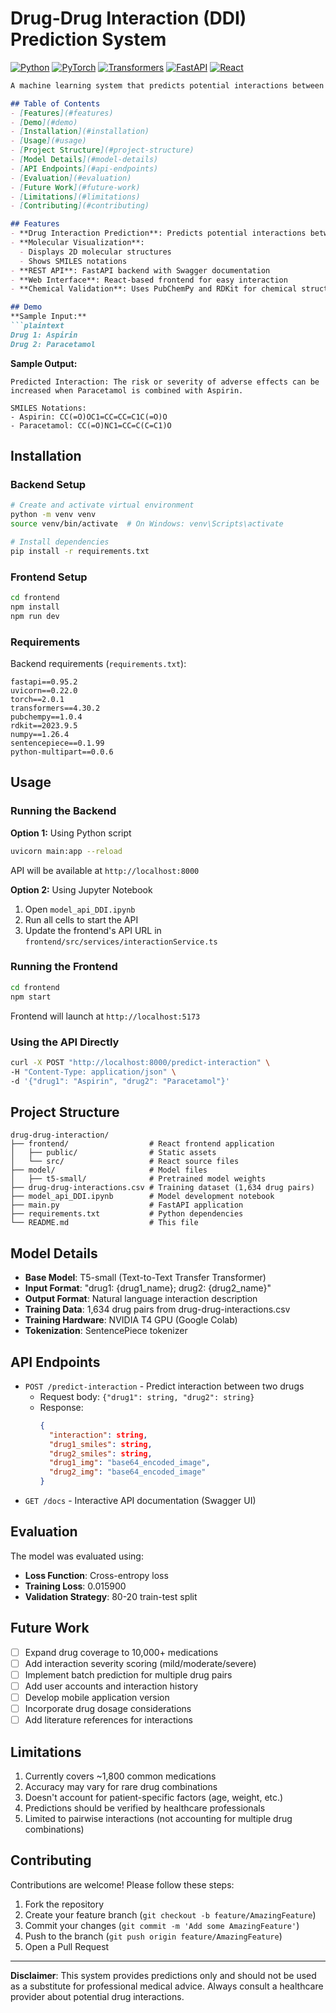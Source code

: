 
# Drug-Drug Interaction (DDI) Prediction System

[![Python](https://img.shields.io/badge/Python-3.8%2B-blue)](https://www.python.org/)
[![PyTorch](https://img.shields.io/badge/PyTorch-2.0%2B-orange)](https://pytorch.org/)
[![Transformers](https://img.shields.io/badge/Transformers-T5--small-yellow)](https://huggingface.co/docs/transformers)
[![FastAPI](https://img.shields.io/badge/FastAPI-0.95%2B-green)](https://fastapi.tiangolo.com/)
[![React](https://img.shields.io/badge/React-18%2B-blue)](https://react.dev/)

```markdown
A machine learning system that predicts potential interactions between two drugs using a fine-tuned T5-small language model, complete with molecular visualization.

## Table of Contents
- [Features](#features)
- [Demo](#demo)
- [Installation](#installation)
- [Usage](#usage)
- [Project Structure](#project-structure)
- [Model Details](#model-details)
- [API Endpoints](#api-endpoints)
- [Evaluation](#evaluation)
- [Future Work](#future-work)
- [Limitations](#limitations)
- [Contributing](#contributing)

## Features
- **Drug Interaction Prediction**: Predicts potential interactions between any two drugs
- **Molecular Visualization**:
  - Displays 2D molecular structures
  - Shows SMILES notations
- **REST API**: FastAPI backend with Swagger documentation
- **Web Interface**: React-based frontend for easy interaction
- **Chemical Validation**: Uses PubChemPy and RDKit for chemical structure handling

## Demo
**Sample Input:**
```plaintext
Drug 1: Aspirin
Drug 2: Paracetamol
```

**Sample Output:**
```plaintext
Predicted Interaction: The risk or severity of adverse effects can be increased when Paracetamol is combined with Aspirin.

SMILES Notations:
- Aspirin: CC(=O)OC1=CC=CC=C1C(=O)O
- Paracetamol: CC(=O)NC1=CC=C(C=C1)O
```

## Installation

### Backend Setup
```bash
# Create and activate virtual environment
python -m venv venv
source venv/bin/activate  # On Windows: venv\Scripts\activate

# Install dependencies
pip install -r requirements.txt
```

### Frontend Setup
```bash
cd frontend
npm install
npm run dev
```

### Requirements
Backend requirements (`requirements.txt`):
```
fastapi==0.95.2
uvicorn==0.22.0
torch==2.0.1
transformers==4.30.2
pubchempy==1.0.4
rdkit==2023.9.5
numpy==1.26.4
sentencepiece==0.1.99
python-multipart==0.0.6
```

## Usage

### Running the Backend
**Option 1:** Using Python script
```bash
uvicorn main:app --reload
```
API will be available at `http://localhost:8000`

**Option 2:** Using Jupyter Notebook
1. Open `model_api_DDI.ipynb`
2. Run all cells to start the API
3. Update the frontend's API URL in `frontend/src/services/interactionService.ts`

### Running the Frontend
```bash
cd frontend
npm start
```
Frontend will launch at `http://localhost:5173`

### Using the API Directly
```bash
curl -X POST "http://localhost:8000/predict-interaction" \
-H "Content-Type: application/json" \
-d '{"drug1": "Aspirin", "drug2": "Paracetamol"}'
```

## Project Structure
```
drug-drug-interaction/
├── frontend/                  # React frontend application
│   ├── public/                # Static assets
│   └── src/                   # React source files
├── model/                     # Model files
│   ├── t5-small/              # Pretrained model weights
├── drug-drug-interactions.csv # Training dataset (1,634 drug pairs)
├── model_api_DDI.ipynb        # Model development notebook
├── main.py                    # FastAPI application
├── requirements.txt           # Python dependencies
└── README.md                  # This file
```

## Model Details
- **Base Model**: T5-small (Text-to-Text Transfer Transformer)
- **Input Format**: "drug1: {drug1_name}; drug2: {drug2_name}"
- **Output Format**: Natural language interaction description
- **Training Data**: 1,634 drug pairs from drug-drug-interactions.csv
- **Training Hardware**: NVIDIA T4 GPU (Google Colab)
- **Tokenization**: SentencePiece tokenizer

## API Endpoints
- `POST /predict-interaction` - Predict interaction between two drugs
  - Request body: `{"drug1": string, "drug2": string}`
  - Response: 
    ```json
    {
      "interaction": string,
      "drug1_smiles": string,
      "drug2_smiles": string,
      "drug1_img": "base64_encoded_image",
      "drug2_img": "base64_encoded_image"
    }
    ```
- `GET /docs` - Interactive API documentation (Swagger UI)

## Evaluation
The model was evaluated using:
- **Loss Function**: Cross-entropy loss
- **Training Loss**: 0.015900
- **Validation Strategy**: 80-20 train-test split

## Future Work
- [ ] Expand drug coverage to 10,000+ medications
- [ ] Add interaction severity scoring (mild/moderate/severe)
- [ ] Implement batch prediction for multiple drug pairs
- [ ] Add user accounts and interaction history
- [ ] Develop mobile application version
- [ ] Incorporate drug dosage considerations
- [ ] Add literature references for interactions

## Limitations
1. Currently covers ~1,800 common medications
2. Accuracy may vary for rare drug combinations
3. Doesn't account for patient-specific factors (age, weight, etc.)
4. Predictions should be verified by healthcare professionals
5. Limited to pairwise interactions (not accounting for multiple drug combinations)

## Contributing
Contributions are welcome! Please follow these steps:
1. Fork the repository
2. Create your feature branch (`git checkout -b feature/AmazingFeature`)
3. Commit your changes (`git commit -m 'Add some AmazingFeature'`)
4. Push to the branch (`git push origin feature/AmazingFeature`)
5. Open a Pull Request

---

**Disclaimer**: This system provides predictions only and should not be used as a substitute for professional medical advice. Always consult a healthcare provider about potential drug interactions.

